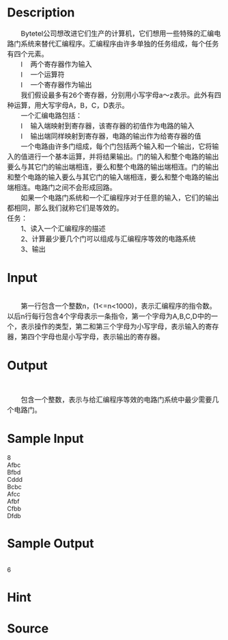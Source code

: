 
# Description

<div class="content"><div style="text-indent: 24pt"><span style="font-size: medium">Bytetel公司想改进它们生产的计算机，它们想用一些特殊的汇编电路门系统来替代汇编程序。汇编程序由许多单独的任务组成，每个任务有四个元素。</span></div>
<div style="margin: 0cm 0cm 0pt 45pt; text-indent: -21pt"><span style="font-size: medium">l<span style="font: 7pt &#39;Times New Roman&#39;">        </span>两个寄存器作为输入</span></div>
<div style="margin: 0cm 0cm 0pt 45pt; text-indent: -21pt"><span style="font-size: medium">l<span style="font: 7pt &#39;Times New Roman&#39;">        </span>一个运算符</span></div>
<div style="margin: 0cm 0cm 0pt 45pt; text-indent: -21pt"><span style="font-size: medium">l<span style="font: 7pt &#39;Times New Roman&#39;">        </span>一个寄存器作为输出</span></div>
<div style="text-indent: 24pt"><span style="font-size: medium">我们假设最多有26个寄存器，分别用小写字母a～z表示。此外有四种运算，用大写字母A，B，C，D表示。</span></div>
<div style="text-indent: 24pt"><span style="font-size: medium">一个汇编电路包括：</span></div>
<div style="margin: 0cm 0cm 0pt 45pt; text-indent: -21pt"><span style="font-size: medium">l<span style="font: 7pt &#39;Times New Roman&#39;">        </span>输入端映射到寄存器，该寄存器的初值作为电路的输入</span></div>
<div style="margin: 0cm 0cm 0pt 45pt; text-indent: -21pt"><span style="font-size: medium">l<span style="font: 7pt &#39;Times New Roman&#39;">        </span>输出端同样映射到寄存器，电路的输出作为给寄存器的值</span></div>
<div style="text-indent: 24pt"><span style="font-size: medium">一个电路由许多门组成，每个门包括两个输入和一个输出，它将输入的值进行一个基本运算，并将结果输出。门的输入和整个电路的输出要么与其它门的输出端相连，要么和整个电路的输出端相连。门的输出和整个电路的输入要么与其它门的输入端相连，要么和整个电路的输出端相连。电路门之间不会形成回路。</span></div>
<div style="text-indent: 24pt"><span style="font-size: medium">如果一个电路门系统和一个汇编程序对于任意的输入，它们的输出都相同，那么我们就称它们是等效的。</span></div>
<div><span style="font-size: medium">任务：</span></div>
<div style="margin: 0cm 0cm 0pt 42pt; text-indent: -18pt"><span style="font-size: medium">1、读入一个汇编程序的描述</span></div>
<div style="margin: 0cm 0cm 0pt 42pt; text-indent: -18pt"><span style="font-size: medium">2、计算最少要几个门可以组成与汇编程序等效的电路系统</span></div>
<div style="margin: 0cm 0cm 0pt 42pt; text-indent: -18pt"><span style="font-size: medium">3、输出</span></div></div>

# Input

<div class="content"><div> </div>
<div style="text-indent: 24pt"><span style="font-size: medium">第一行包含一个整数n，(1&lt;=n&lt;1000)，表示汇编程序的指令数。以后n行每行包含4个字母表示一条指令，第一个字母为A,B,C,D中的一个，表示操作的类型，第二和第三个字母为小写字母，表示输入的寄存器，第四个字母也是小写字母，表示输出的寄存器。</span></div></div>

# Output

<div class="content"><p> </p>
<div style="text-indent: 24pt"><span style="font-size: medium">包含一个整数，表示与给汇编程序等效的电路门系统中最少需要几个电路门。</span></div></div>

# Sample Input

<div class="content"><span class="sampledata">8<br/>
Afbc<br/>
Bfbd<br/>
Cddd<br/>
Bcbc<br/>
Afcc<br/>
Afbf<br/>
Cfbb<br/>
Dfdb<br/>
</span></div>

# Sample Output

<div class="content"><span class="sampledata"><br/>
6</span></div>

# Hint

<div class="content"><p></p></div>

# Source

<div class="content"><p><a href="problemset.php?search="></a></p></div>

